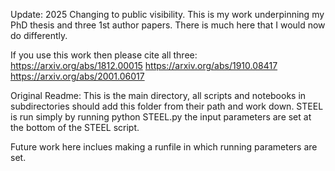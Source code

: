 Update: 2025
Changing to public visibility.
This is my work underpinning my PhD thesis and three 1st author papers. There is much here that I would now do differently.

If you use this work then please cite all three:
https://arxiv.org/abs/1812.00015
https://arxiv.org/abs/1910.08417
https://arxiv.org/abs/2001.06017



Original Readme:
This is the main directory, all scripts and notebooks in subdirectories should add this folder from their path and work down. STEEL is run simply by running python STEEL.py the input parameters are set at the bottom of the STEEL script. 

Future work here inclues making a runfile in which running parameters are set. 



